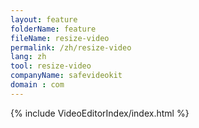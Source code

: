 ```yaml
---
layout: feature
folderName: feature
fileName: resize-video
permalink: /zh/resize-video
lang: zh
tool: resize-video
companyName: safevideokit
domain : com
---
```


{% include VideoEditorIndex/index.html %}

   